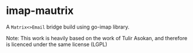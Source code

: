 # imap-mautrix

A `Matrix<>Email` bridge build using go-imap library.

Note: This work is heavily based on the work of Tulir Asokan, and therefore is licenced under the same license (LGPL)
